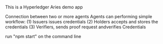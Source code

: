 This is a Hyperledger Aries demo app 

Connection between two or more agents
Agents can performing simple workflow: 
(1) Issuers issues credentials 
(2) Holders accepts and stores the credentials 
(3) Verifiers, sends proof request andverifies Credentials

run "npm start" on the command line